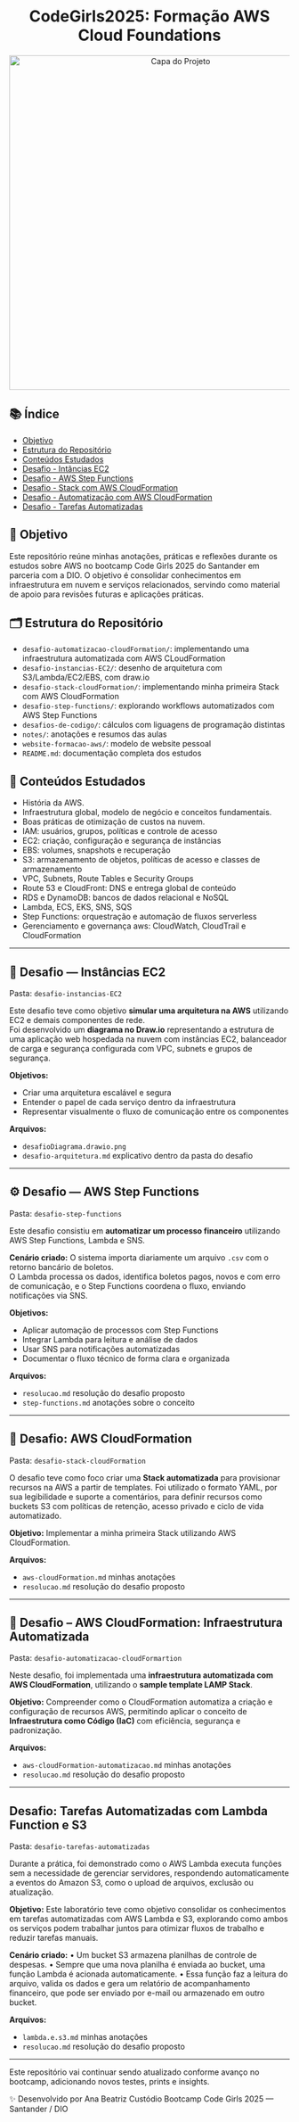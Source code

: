 <h1 align="center">CodeGirls2025: Formação AWS Cloud Foundations</h1>
<p align="center">
  <img src="https://convergenciadigital.com.br/wp-content/uploads/2023/05/cloud.jpg" alt="Capa do Projeto" width="600"/>
</p>

## 📚 Índice

- [Objetivo](#objetivo)
- [Estrutura do Repositório](#estrutura-do-repositório)
- [Conteúdos Estudados](#conteudos-estudados)
- [Desafio - Intâncias EC2](#desafio-intancias-ec2)
- [Desafio - AWS Step Functions](#desafio-aws-step-functions)
- [Desafio - Stack com AWS CloudFormation](#desafio-stack-cloudformation)
- [Desafio - Automatização com AWS CloudFormation](#desafio-automatizacao-cloudformation)
- [Desafio - Tarefas Automatizadas](#desafio-tarefas-automatizadas)

## 🎯 Objetivo

Este repositório reúne minhas anotações, práticas e reflexões durante os estudos sobre AWS no bootcamp Code Girls 2025 do Santander em parceria com a DIO. O objetivo é consolidar conhecimentos em infraestrutura em nuvem e serviços relacionados, servindo como material de apoio para revisões futuras e aplicações práticas.

## 🗂️ Estrutura do Repositório

- `desafio-automatizacao-cloudFormation/`: implementando uma infraestrutura automatizada com AWS CLoudFormation
- `desafio-instancias-EC2/`: desenho de arquitetura com S3/Lambda/EC2/EBS, com draw.io
- `desafio-stack-cloudFormation/`: implementando minha primeira Stack com AWS CloudFormation
- `desafio-step-functions/`: explorando workflows automatizados com AWS Step Functions
- `desafios-de-codigo/`: cálculos com liguagens de programação distintas
- `notes/`: anotações e resumos das aulas
- `website-formacao-aws/`: modelo de website pessoal
- `README.md`: documentação completa dos estudos

## 📖 Conteúdos Estudados

- ⁠História da AWS.
- ⁠Infraestrutura global, modelo de negócio e conceitos fundamentais.
- ⁠Boas práticas de otimização de custos na nuvem.
- IAM: usuários, grupos, políticas e controle de acesso  
- EC2: criação, configuração e segurança de instâncias  
- EBS: volumes, snapshots e recuperação  
- S3: armazenamento de objetos, políticas de acesso e classes de armazenamento  
- VPC, Subnets, Route Tables e Security Groups  
- Route 53 e CloudFront: DNS e entrega global de conteúdo  
- RDS e DynamoDB: bancos de dados relacional e NoSQL  
- Lambda, ECS, EKS, SNS, SQS  
- Step Functions: orquestração e automação de fluxos serverless
- Gerenciamento e governança aws: CloudWatch, CloudTrail e CloudFormation

---

## 🚀 Desafio — Instâncias EC2

Pasta: `desafio-instancias-EC2`

Este desafio teve como objetivo **simular uma arquitetura na AWS** utilizando EC2 e demais componentes de rede.  
Foi desenvolvido um **diagrama no Draw.io** representando a estrutura de uma aplicação web hospedada na nuvem com instâncias EC2, balanceador de carga e segurança configurada com VPC, subnets e grupos de segurança.

**Objetivos:**
- Criar uma arquitetura escalável e segura  
- Entender o papel de cada serviço dentro da infraestrutura  
- Representar visualmente o fluxo de comunicação entre os componentes  

**Arquivos:**
- `desafioDiagrama.drawio.png`
- `desafio-arquitetura.md` explicativo dentro da pasta do desafio  

---

## ⚙️ Desafio — AWS Step Functions

Pasta: `desafio-step-functions`

Este desafio consistiu em **automatizar um processo financeiro** utilizando AWS Step Functions, Lambda e SNS.

**Cenário criado:**
O sistema importa diariamente um arquivo `.csv` com o retorno bancário de boletos.  
O Lambda processa os dados, identifica boletos pagos, novos e com erro de comunicação, e o Step Functions coordena o fluxo, enviando notificações via SNS.

**Objetivos:**
- Aplicar automação de processos com Step Functions
- Integrar Lambda para leitura e análise de dados
-	Usar SNS para notificações automatizadas
-	Documentar o fluxo técnico de forma clara e organizada

**Arquivos:**
- `resolucao.md` resolução do desafio proposto
- `step-functions.md` anotações sobre o conceito

--- 

## 🧩 Desafio: AWS CloudFormation

Pasta: `desafio-stack-cloudFormation`

O desafio teve como foco criar uma **Stack automatizada** para provisionar recursos na AWS a partir de templates.
Foi utilizado o formato YAML, por sua legibilidade e suporte a comentários, para definir recursos como buckets S3 com políticas de retenção, acesso privado e ciclo de vida automatizado.

**Objetivo:** 
Implementar a minha primeira Stack utilizando AWS CloudFormation.

**Arquivos:**
- `aws-cloudFormation.md` minhas anotações
- `resolucao.md` resolução do desafio proposto

---

## 🚀 Desafio – AWS CloudFormation: Infraestrutura Automatizada

Pasta: `desafio-automatizacao-cloudFormartion`

Neste desafio, foi implementada uma **infraestrutura automatizada com AWS CloudFormation**, utilizando o **sample template LAMP Stack**.  

**Objetivo:**
Compreender como o CloudFormation automatiza a criação e configuração de recursos AWS, permitindo aplicar o conceito de **Infraestrutura como Código (IaC)** com eficiência, segurança e padronização.

**Arquivos:**
- `aws-cloudFormation-automatizacao.md` minhas anotações
- `resolucao.md` resolução do desafio proposto

---

## Desafio: Tarefas Automatizadas com Lambda Function e S3

Pasta: `desafio-tarefas-automatizadas`

Durante a prática, foi demonstrado como o AWS Lambda executa funções sem a necessidade de gerenciar servidores, respondendo automaticamente a eventos do Amazon S3, como o upload de arquivos, exclusão ou atualização.

**Objetivo:**
Este laboratório teve como objetivo consolidar os conhecimentos em tarefas automatizadas com AWS Lambda e S3, explorando como ambos os serviços podem trabalhar juntos para otimizar fluxos de trabalho e reduzir tarefas manuais.

**Cenário criado:**
•	Um bucket S3 armazena planilhas de controle de despesas.
•	Sempre que uma nova planilha é enviada ao bucket, uma função Lambda é acionada automaticamente.
•	Essa função faz a leitura do arquivo, valida os dados e gera um relatório de acompanhamento financeiro, que pode ser enviado por e-mail ou armazenado em outro bucket.

**Arquivos:**
- `lambda.e.s3.md` minhas anotações
- `resolucao.md` resolução do desafio proposto

---

Este repositório vai continuar sendo atualizado conforme avanço no bootcamp, adicionando novos testes, prints e insights.  

✨ Desenvolvido por Ana Beatriz Custódio
Bootcamp Code Girls 2025 — Santander / DIO